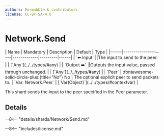 ```yaml
---
authors: Formabble & contributors
license: CC-BY-SA-4.0
---
```



# Network.Send

<div class="sh-parameters" markdown="1">
| Name | Mandatory | Description | Default | Type |
|------|---------------------|-------------|---------|------|
| `⬅️ Input` ||The input to send to the peer. | | [`Any`](../../types/#any) |
| `Output ➡️` ||Outputs the input value, passed through unchanged. | | [`Any`](../../types/#any) |
| `Peer` | :fontawesome-solid-circle-plus:{title="No"} No  | The optional explicit peer to send packets to. | `Var: Network.Peer` | [`Var(Object)`](../../types/#contextvar) |

</div>

This shard sends the input to the peer specified in the Peer parameter.

## Details

--8<-- "details/shards/Network/Send.md"


--8<-- "includes/license.md"


